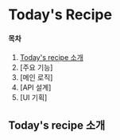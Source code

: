 # Today's Recipe

#### 목차

1. [Today's recipe 소개](#-Todays-recipe-소개)
2. [주요 기능]
3. [메인 로직]
4. [API 설계]
5. [UI 기획]

## Today's recipe 소개
